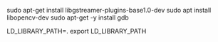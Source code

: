sudo apt-get install libgstreamer-plugins-base1.0-dev
sudo apt install libopencv-dev
sudo apt-get -y install gdb

LD_LIBRARY_PATH=.
export LD_LIBRARY_PATH